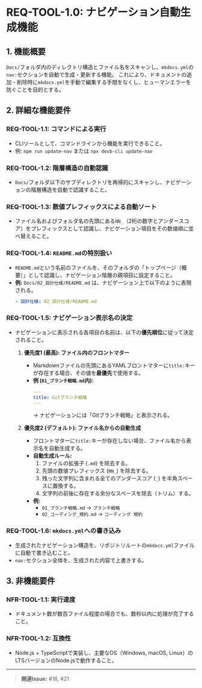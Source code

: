 # REQ-TOOL-1.0: ナビゲーション自動生成機能 <a id="REQ-TOOL-1.0"></a>

## 1. 機能概要

`Docs/`フォルダ内のディレクトリ構造とファイル名をスキャンし、`mkdocs.yml`の`nav:`セクションを自動で生成・更新する機能。
これにより、ドキュメントの追加・削除時に`mkdocs.yml`を手動で編集する手間をなくし、ヒューマンエラーを防ぐことを目的とする。

## 2. 詳細な機能要件

### REQ-TOOL-1.1: コマンドによる実行 <a id="REQ-TOOL-1.1"></a>
-   CLIツールとして、コマンドラインから機能を実行できること。
-   例: `npm run update-nav` または `npx devb-cli update-nav`

### REQ-TOOL-1.2: 階層構造の自動認識 <a id="REQ-TOOL-1.2"></a>
-   `Docs/`フォルダ以下のサブディレクトリを再帰的にスキャンし、ナビゲーションの階層構造を自動で認識すること。

### REQ-TOOL-1.3: 数値プレフィックスによる自動ソート <a id="REQ-TOOL-1.3"></a>
-   ファイル名およびフォルダ名の先頭にある`NN_`（2桁の数字とアンダースコア）をプレフィックスとして認識し、ナビゲーション項目をその数値順に並べ替えること。

### REQ-TOOL-1.4: `README.md`の特別扱い <a id="REQ-TOOL-1.4"></a>
-   `README.md`という名前のファイルを、そのフォルダの「トップページ（概要）」として認識し、ナビゲーション階層の親項目に設定すること。
-   **例:** `Docs/02_設計仕様/README.md` は、ナビゲーション上で以下のように表現される。
    ```yaml
    - 設計仕様: 02_設計仕様/README.md
    ```

### REQ-TOOL-1.5: ナビゲーション表示名の決定 <a id="REQ-TOOL-1.5"></a>
-   ナビゲーションに表示される各項目の名前は、以下の**優先順位**に従って決定されること。

    1.  **優先度1 (最高): ファイル内のフロントマター**
        -   Markdownファイルの先頭にあるYAMLフロントマターに`title:`キーが存在する場合、その値を**最優先**で使用する。
        -   **例 (`01_ブランチ戦略.md`内):**
            ```yaml
            ---
            title: Gitブランチ戦略
            ---
            ```
            → ナビゲーションには「Gitブランチ戦略」と表示される。

    2.  **優先度2 (デフォルト): ファイル名からの自動生成**
        -   フロントマターに`title:`キーが存在しない場合、ファイル名から表示名を自動生成する。
        -   **自動生成ルール:**
            1.  ファイルの拡張子 (`.md`) を除去する。
            2.  先頭の数値プレフィックス (`NN_`) を除去する。
            3.  残った文字列に含まれる全てのアンダースコア (`_`) を半角スペースに置換する。
            4.  文字列の前後に存在する余分なスペースを除去（トリム）する。
        -   **例:**
            *   `01_ブランチ戦略.md` → `ブランチ戦略`
            *   `02_コーディング_規約.md` → `コーディング 規約`

### REQ-TOOL-1.6: `mkdocs.yml`への書き込み <a id="REQ-TOOL-1.6"></a>
-   生成されたナビゲーション構造を、リポジトリルートの`mkdocs.yml`ファイルに自動で書き込むこと。
-   `nav:`セクション全体を、生成された内容で上書きする。

## 3. 非機能要件

### NFR-TOOL-1.1: 実行速度 <a id="NFR-TOOL-1.1"></a>
-   ドキュメント数が数百ファイル程度の場合でも、数秒以内に処理が完了すること。

### NFR-TOOL-1.2: 互換性 <a id="NFR-TOOL-1.2"></a>
-   Node.js + TypeScriptで実装し、主要なOS（Windows, macOS, Linux）のLTSバージョンのNode.jsで動作すること。

---
> **関連Issue:** #16, #21
